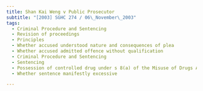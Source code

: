 ```yaml
---
title: Shan Kai Weng v Public Prosecutor 
subtitle: "[2003] SGHC 274 / 06\_November\_2003"
tags:
  - Criminal Procedure and Sentencing
  - Revision of proceedings
  - Principles
  - Whether accused understood nature and consequences of plea
  - Whether accused admitted offence without qualification
  - Criminal Procedure and Sentencing
  - Sentencing
  - Possession of controlled drug under s 8(a) of the Misuse of Drugs Act (Cap 185, 2001 Rev Ed)
  - Whether sentence manifestly excessive

---
```


